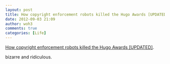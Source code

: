 ```yaml
---
layout: post
title: How copyright enforcement robots killed the Hugo Awards [UPDATED]
date: 2012-09-03 21:09
author: woh3
comments: true
categories: [Life]
---
```

<a href="http://io9.com/5940036/how-copyright-enforcement-robots-killed-the-hugo-awards">How copyright enforcement robots killed the Hugo Awards [UPDATED]</a>.

bizarre and ridiculous.
